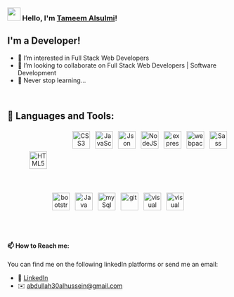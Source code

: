 ### <img src="https://media.giphy.com/media/hvRJCLFzcasrR4ia7z/giphy.gif" width="30px"> Hello, I'm [Tameem Alsulmi]()!
## I'm a Developer!
- 👀 I’m interested in Full Stack Web Developers
- 💞️ I’m looking to collaborate on Full Stack Web Developers | Software Development
- 🌱 Never stop learning...

<!---
AbdullahAlhussein/AbdullahAlhussein is a ✨ special ✨ repository because its `README.md` (this file) appears on your GitHub profile.
You can click the Preview link to take a look at your changes.
--->
<br>

## 🧰 Languages and Tools:

<p align="center">
<img src="https://user-images.githubusercontent.com/70335592/113712264-96b8ac00-96ee-11eb-81e4-966c6ef5f08e.jpg" alt="HTML5" height="40" style="vertical-align:top; margin:50px">
<img src="https://user-images.githubusercontent.com/70335592/113714365-fa43d900-96f0-11eb-8642-e33f717d576a.jpg" alt="CSS3" height="40" style="vertical-align:top; margin:4px">
<img src="https://user-images.githubusercontent.com/70335592/113714384-ff088d00-96f0-11eb-9299-5dc5adfecf17.jpg" alt="JavaScript" height="40" style="vertical-align:top; margin:4px">
<img src="https://user-images.githubusercontent.com/70335592/113714410-0891f500-96f1-11eb-93a4-a51cae952551.jpg" alt="Json" height="40" style="vertical-align:top; margin:4px">
<img src="https://user-images.githubusercontent.com/70335592/113714429-0cbe1280-96f1-11eb-9f8a-c2963c411d2c.jpg" alt="NodeJS" height="40" style="vertical-align:top; margin:4px">
<img src="https://user-images.githubusercontent.com/70335592/113714494-20697900-96f1-11eb-8b53-65844b60e784.jpg" alt="express" height="40" style="vertical-align:top; margin:4px">
<img src="https://user-images.githubusercontent.com/70335592/113714417-0af44f00-96f1-11eb-8dee-20eabe92a0fe.jpg" alt="webpack" height="40" style="vertical-align:top; margin:4px">
<img src="https://user-images.githubusercontent.com/70335592/113714395-0465d780-96f1-11eb-8755-9a59b5b0129e.jpg" alt="Sass" height="40" style="vertical-align:top; margin:4px">
<img src="https://user-images.githubusercontent.com/70335592/113714442-0f206c80-96f1-11eb-93b4-7bf7b120928c.jpg" alt="bootstrap 5" height="40" style="vertical-align:top; margin:4px">
<img src="https://user-images.githubusercontent.com/70335592/113714485-1ba4c500-96f1-11eb-8ef7-166ae8e265ac.jpg" alt="Java" height="40" style="vertical-align:top; margin:4px">
<img src="https://user-images.githubusercontent.com/70335592/113714631-45f68280-96f1-11eb-973d-0c1476c74354.jpg" alt="mySql" height="40" style="vertical-align:top; margin:4px">
<img src="https://user-images.githubusercontent.com/70335592/113714465-16e01100-96f1-11eb-9af9-2f8f8a6c9423.jpg" alt="git" height="40" style="vertical-align:top; margin:4px">
<!-- <img src="https://user-images.githubusercontent.com/70335592/113716443-46901880-96f3-11eb-9d96-5b43ea27dc1a.jpg" alt="github" height="40" style="vertical-align:top; margin:4px"> -->
<img src="https://user-images.githubusercontent.com/70335592/113718966-d8008a00-96f5-11eb-91ee-5f9fbd69b2dd.jpg" alt="visual studio" height="40" style="vertical-align:top; margin:4px">
 <img src="https://user-images.githubusercontent.com/70335592/124342677-46a69400-dbce-11eb-937b-3d6dd25074f9.jpg" alt="visual studio" height="40" style="vertical-align:top; margin:4px">
</P>

<br>
<br>


#### 📫 How to Reach me:
You can find me on the following linkedIn platforms or send me an email:
* 👔 [LinkedIn](https://www.linkedin.com/in/tameem-alsulmi)
* ✉️ [abdullah30alhussein@gmail.com](mailto:TSAlsulmi@gmail.com)
